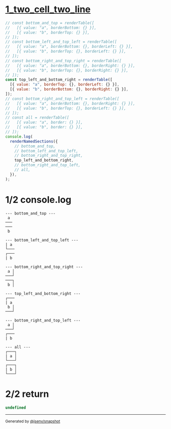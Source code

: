 # [1_two_cell_two_line](../../table_2_cells.test.mjs#L75)

```js
// const bottom_and_top = renderTable([
//   [{ value: "a", borderBottom: {} }],
//   [{ value: "b", borderTop: {} }],
// ]);
// const bottom_left_and_top_left = renderTable([
//   [{ value: "a", borderBottom: {}, borderLeft: {} }],
//   [{ value: "b", borderTop: {}, borderLeft: {} }],
// ]);
// const bottom_right_and_top_right = renderTable([
//   [{ value: "a", borderBottom: {}, borderRight: {} }],
//   [{ value: "b", borderTop: {}, borderRight: {} }],
// ]);
const top_left_and_bottom_right = renderTable([
  [{ value: "a", borderTop: {}, borderLeft: {} }],
  [{ value: "b", borderBottom: {}, borderRight: {} }],
]);
// const bottom_right_and_top_left = renderTable([
//   [{ value: "a", borderBottom: {}, borderRight: {} }],
//   [{ value: "b", borderTop: {}, borderLeft: {} }],
// ]);
// const all = renderTable([
//   [{ value: "a", border: {} }],
//   [{ value: "b", border: {} }],
// ]);
console.log(
  renderNamedSections({
    // bottom_and_top,
    // bottom_left_and_top_left,
    // bottom_right_and_top_right,
    top_left_and_bottom_right,
    // bottom_right_and_top_left,
    // all,
  }),
);
```

# 1/2 console.log

```console
--- bottom_and_top ---
 a 
───
───
 b 

--- bottom_left_and_top_left ---
| a 
└───
┌───
| b 

--- bottom_right_and_top_right ---
 a │
───┘
───┐
 b │

--- top_left_and_bottom_right ---
┌───
| a 
 b │
───┘

--- bottom_right_and_top_left ---
 a │
───┘
┌───
| b 

--- all ---
┌───┐
| a │
└───┘
┌───┐
| b │
└───┘

```

# 2/2 return

```js
undefined
```

---

<sub>
  Generated by <a href="https://github.com/jsenv/core/tree/main/packages/independent/snapshot">@jsenv/snapshot</a>
</sub>
